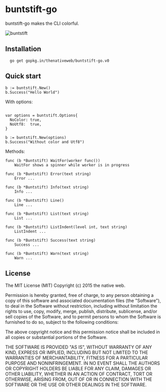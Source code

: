 # buntstift-go

buntstift-go makes the CLI colorful.

![buntstift](https://github.com/thenativeweb/buntstift-go/raw/master/images/logo.jpg "buntstift")

## Installation

```
  go get gopkg.in/thenativeweb/buntstift-go.v0
```

## Quick start

```
b := buntstift.New()
b.Success("Hello World")

```
With options:

```

var options = buntstift.Options{
  NoColor: true,
  NoUtf8:  true,
}

b := buntstift.New(options)
b.Success("Without color and Utf8")

```
Methods:

```
func (b *Buntstift) WaitFor(worker func())
    WaitFor shows a spinner while worker is in progress

func (b *Buntstift) Error(text string)
    Error ...

func (b *Buntstift) Info(text string)
    Info ...

func (b *Buntstift) Line()
    Line ...

func (b *Buntstift) List(text string)
    List ...

func (b *Buntstift) ListIndent(level int, text string)
    ListIndent ...

func (b *Buntstift) Success(text string)
    Success ...

func (b *Buntstift) Warn(text string)
    Warn ...

```


## License

The MIT License (MIT)
Copyright (c) 2015 the native web.

Permission is hereby granted, free of charge, to any person obtaining a copy of this software and associated documentation files (the "Software"), to deal in the Software without restriction, including without limitation the rights to use, copy, modify, merge, publish, distribute, sublicense, and/or sell copies of the Software, and to permit persons to whom the Software is furnished to do so, subject to the following conditions:

The above copyright notice and this permission notice shall be included in all copies or substantial portions of the Software.

THE SOFTWARE IS PROVIDED "AS IS", WITHOUT WARRANTY OF ANY KIND, EXPRESS OR IMPLIED, INCLUDING BUT NOT LIMITED TO THE WARRANTIES OF MERCHANTABILITY, FITNESS FOR A PARTICULAR PURPOSE AND NONINFRINGEMENT. IN NO EVENT SHALL THE AUTHORS OR COPYRIGHT HOLDERS BE LIABLE FOR ANY CLAIM, DAMAGES OR OTHER LIABILITY, WHETHER IN AN ACTION OF CONTRACT, TORT OR OTHERWISE, ARISING FROM, OUT OF OR IN CONNECTION WITH THE SOFTWARE OR THE USE OR OTHER DEALINGS IN THE SOFTWARE.
